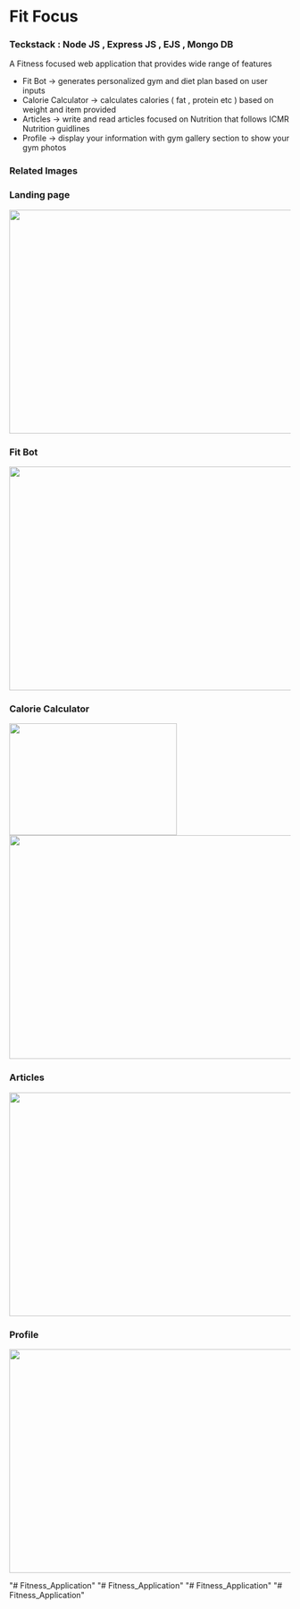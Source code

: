# Fit Focus 
### Teckstack : Node JS , Express JS , EJS , Mongo DB 

A Fitness focused web application that provides wide range of features 
- Fit Bot -> generates personalized gym and diet plan based on user inputs
- Calorie Calculator -> calculates calories ( fat , protein etc ) based on weight and item provided 
- Articles -> write and read articles focused on Nutrition that follows ICMR Nutrition guidlines
- Profile -> display your information with gym gallery section to show your gym photos

### Related Images 

### Landing page 
<img src="https://github.com/user-attachments/assets/63621658-c715-4229-a846-3437f52a98e9" width="600" height="400">

### Fit Bot 
<img src="https://github.com/user-attachments/assets/6a28465b-d15d-4ff7-8822-fee30e4f01b0" width="600" height="400">

### Calorie Calculator 
<img src="https://github.com/user-attachments/assets/4411abb8-dc13-4370-8ce1-6e09794aafbd" width="300" height="200">
<img src="https://github.com/user-attachments/assets/afa32684-1214-4d70-bab6-d9766d4a261a" width="600" height="400">

### Articles
<img src="https://github.com/user-attachments/assets/026759ed-5700-44e1-8cee-fbf4d9f8a41a" width="600" height="400">

### Profile
<img src="https://github.com/user-attachments/assets/79ae1f22-9cd9-443d-9fe0-68699c801e13" width="600" height="400">

"# Fitness_Application" 
"# Fitness_Application" 
"# Fitness_Application" 
"# Fitness_Application" 

